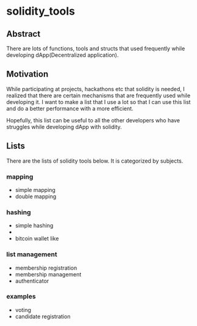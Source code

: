 # solidity_tools

## Abstract 

There are lots of functions, tools and structs that used frequently while developing dApp(Decentralized application). 

## Motivation

While participating at projects, hackathons etc that solidity is needed, I realized that there are certain mechanisms that are frequently used while developing it. I want to make a list that I use a lot so that I can use this list and do a better performance with a more efficient. 

Hopefully, this list can be useful to all the other developers who have struggles while developing dApp with solidity. 


## Lists

There are the lists of solidity tools below. It is categorized by subjects.

### mapping 

- simple mapping 
- double mapping

### hashing 

- simple hashing
- 
- bitcoin wallet like


### list management 

- membership registration 
- membership management
- authenticator 

### examples 

- voting
- candidate registration